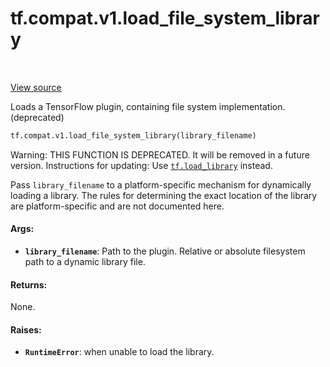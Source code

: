<div itemscope itemtype="http://developers.google.com/ReferenceObject">
<meta itemprop="name" content="tf.compat.v1.load_file_system_library" />
<meta itemprop="path" content="Stable" />
</div>

# tf.compat.v1.load_file_system_library

<!-- Insert buttons and diff -->

<table class="tfo-notebook-buttons tfo-api" align="left">
</table>

<a target="_blank" href="/code/stable/tensorflow/python/framework/load_library.py">View source</a>



Loads a TensorFlow plugin, containing file system implementation. (deprecated)

``` python
tf.compat.v1.load_file_system_library(library_filename)
```



<!-- Placeholder for "Used in" -->

Warning: THIS FUNCTION IS DEPRECATED. It will be removed in a future version.
Instructions for updating:
Use <a href="../../../tf/load_library.md"><code>tf.load_library</code></a> instead.

Pass `library_filename` to a platform-specific mechanism for dynamically
loading a library. The rules for determining the exact location of the
library are platform-specific and are not documented here.

#### Args:


* <b>`library_filename`</b>: Path to the plugin.
  Relative or absolute filesystem path to a dynamic library file.


#### Returns:

None.



#### Raises:


* <b>`RuntimeError`</b>: when unable to load the library.

